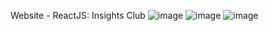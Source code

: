 Website - ReactJS: Insights Club
![image](https://github.com/pratyushdev-codes/Insights-Club/assets/109750976/da7cefdc-ad93-4dbb-a26f-69c046c242b8)
![image](https://github.com/pratyushdev-codes/Insights-Club/assets/109750976/106ba014-2617-425c-832e-606cc654479f)
![image](https://github.com/pratyushdev-codes/Insights-Club/assets/109750976/99274108-1eb9-4af6-936e-e1c797c49b8b)
